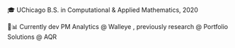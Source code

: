 🎓 UChicago B.S. in Computational & Applied Mathematics, 2020

💼📊 Currently dev PM Analytics @ Walleye , previously research @ Portfolio Solutions @ AQR
